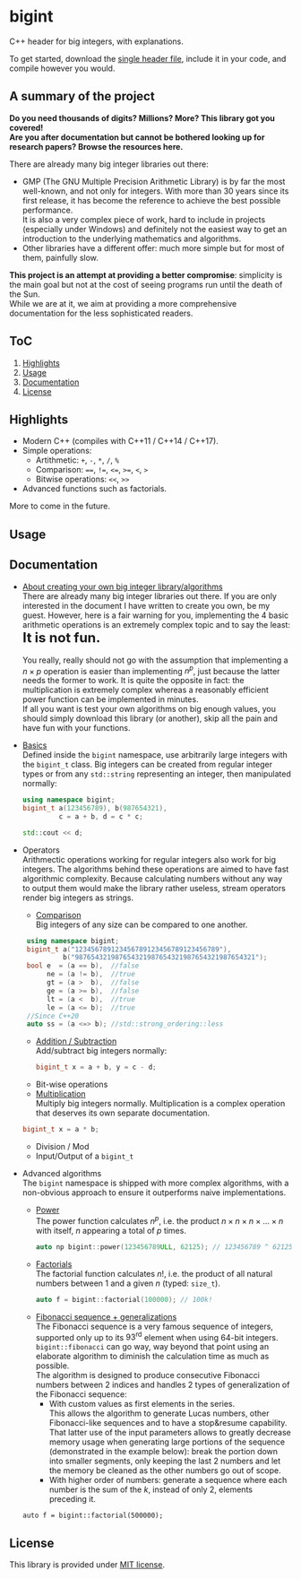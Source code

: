 # bigint

C++ header for big integers, with explanations.

To get started, download the [single header file](https://github.com/AtmoFX/bigint/blob/dev/bigint.h), include it in your code, and compile however you would.

## A summary of the project

**Do you need thousands of digits? Millions? More? This library got you covered!<br/>
Are you after documentation but cannot be bothered looking up for research papers? Browse the resources here.**

There are already many big integer libraries out there:

- GMP (The GNU Multiple Precision Arithmetic Library) is by far the most well-known, and not only for integers.
With more than 30 years since its first release, it has become the reference to achieve the best possible performance.<br/>
It is also a very complex piece of work, hard to include in projects (especially under Windows) and definitely not the easiest way to get an introduction to the underlying mathematics and algorithms.
- Other libraries have a different offer: much more simple but for most of them, painfully slow.

**This project is an attempt at providing a better compromise**: simplicity is the main goal but not at the cost of seeing programs run until the death of the Sun.<br/>
While we are at it, we aim at providing a more comprehensive documentation for the less sophisticated readers.

## ToC

1. [Highlights](.#Highlights)
1. [Usage](.#Usage)
1. [Documentation](.#Documentation)
1. [License](.#License) 

## Highlights

- Modern C++ (compiles with C++11 / C++14 / C++17).
- Simple operations:  
  - Artithmetic: `+`, `-`, `*`, `/`, `%`
  - Comparison: `==`, `!=`, `<=`, `>=`, `<`, `>`
  - Bitwise operations: `<<`, `>>`
- Advanced functions such as factorials.

More to come in the future.

## Usage

## Documentation

 - [About creating your own big integer library/algorithms](bigintcreation.md)<br/>
There are already many big integer libraries out there. If you are only interested in the document I have written to create you own, be my guest. However, here is a fair warning for you, implementing the 4 basic arithmetic operations is an extremely complex topic and to say the least:<br/> <font size="5">**It is not fun.**</font><br/><br/>
You really, really should not go with the assumption that implementing a $n \times p$ operation is easier than implementing $n^p$, just because the latter needs the former to work. It is quite the opposite in fact: the multiplication is extremely complex whereas a reasonably efficient power function can be implemented in minutes.<br/>
If all you want is test your own algorithms on big enough values, you should simply download this library (or another), skip all the pain and have fun with your functions.
 
 - [Basics](basics.md)<br/>
   Defined inside the `bigint` namespace, use arbitrarily large integers with the `bigint_t` class.
   Big integers can be created from regular integer types or from any `std::string` representing an integer, then manipulated normally:
    ```c++
    using namespace bigint;
    bigint_t a(123456789), b(987654321),
             c = a + b, d = c * c;

    std::cout << d;
    ```
 - Operators<br/>
 Arithmectic operations working for regular integers also work for big integers. The algorithms behind these operations are aimed to have fast algorithmic complexity. 
 Because calculating numbers without any way to output them would make the library rather useless, stream operators render big integers as strings.
   - [Comparison](comparison.md)<br/>
   Big integers of any size can be compared to one another.
   ```c++
    using namespace bigint;
    bigint_t a("123456789123456789123456789123456789"),
             b("987654321987654321987654321987654321987654321");
    bool e  = (a == b),  //false
         ne = (a != b),  //true
         gt = (a >  b),  //false
         ge = (a >= b),  //false
         lt = (a <  b),  //true
         le = (a <= b);  //true
    //Since C++20
    auto ss = (a <=> b); //std::strong_ordering::less
    ```
   - [Addition / Subtraction](addition_subtraction.md)<br/>
   Add/subtract big integers normally:
       ```c++
       bigint_t x = a + b, y = c - d;
       ```
   - Bit-wise operations
   - [Multiplication](multiplication.md)<br/>
   Multiply big integers normally. Multiplication is a complex operation that deserves its own separate documentation.
   ```c++
   bigint_t x = a * b;
   ```
   - Division / Mod
   - Input/Output of a `bigint_t`
 - Advanced algorithms<br/>
 The `bigint` namespace is shipped with more complex algorithms, with a non-obvious approach to ensure it outperforms naive implementations.
   - [Power](power.md)<br/>
   The power function calculates $n^p$, i.e. the product $n \times n \times n \times \dotsc \times n$ with itself, $n$ appearing a total of $p$ times.
      ```c++
      auto np bigint::power(123456789ULL, 62125); // 123456789 ^ 62125 
      ```
   - [Factorials](factorial.md)<br/>
   The factorial function calculates $n!$, i.e. the product of all natural numbers between 1 and a given $n$ (typed: `size_t`). 
      ```c++
      auto f = bigint::factorial(100000); // 100k!
      ```
   - [Fibonacci sequence + generalizations](fibonacci.md)<br/>
   The Fibonacci sequence is a very famous sequence of integers, supported only up to its $93^\text{rd}$ element when using 64-bit integers. `bigint::fibonacci` can go way, way beyond that point using an elaborate algorithm to diminish the calculation time as much as possible.<br/>
   The algorithm is designed to produce consecutive Fibonacci numbers between 2 indices and handles 2 types of generalization of the Fibonacci sequence:
     - With custom values as first elements in the series.<br/>
     This allows the algorithm to generate Lucas numbers, other Fibonacci-like sequences and to have a stop&resume capability.<br/>
     That latter use of the input parameters allows to greatly decrease memory usage when generating large portions of the sequence (demonstrated in the example below): break the portion down into smaller segments, only keeping the last 2 numbers and let the memory be cleaned as the other numbers go out of scope.
     - With higher order of numbers: generate a sequence where each number is the sum of the $k$, instead of only 2, elements preceding it.
   ```c+
   auto f = bigint::factorial(500000);
   ```

## License

This library is provided under [MIT license](https://github.com/AtmoFX/bigint/blob/main/License.md).
